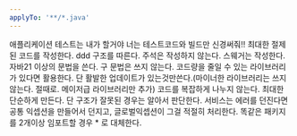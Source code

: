 ```yaml
---
applyTo: '**/*.java'
---
```


애플리케이션 테스트는 내가 할거야 너는 테스트코드와 빌드만 신경써줘!!
최대한 절제된 코드를 작성한다.
ddd 구조를 따른다.
주석은 작성하지 않는다.
스웨거는 작성한다.
자바21 이상의 문법을 쓴다.
구 문법은 쓰지 않는다.
코드량을 줄일 수 있는 라이브러리가 있다면 활용한다. 단 활발한 업데이트가 있는것만쓴다.(마이너한 라이브러리는 쓰지 않는다. 절때로. 메이저급 라이브러리만 추가)
코드를 복잡하게 나누지 않는다. 최대한 단순하게 만든다. 단 구조가 잘못된 경우는 알아서 판단한다.
서비스는 에러를 던진다면 공통 익셉션을 만들어서 던지고, 글로벌익셉션이 그걸 적절히 처리한다.
똑같은 패키지를 2개이상 임포트할 경우 * 로 대체한다.